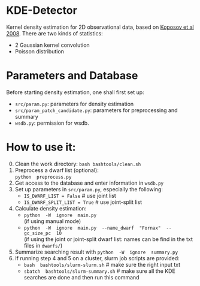 # KDE-Detector
Kernel density estimation for 2D observational data, based on [Koposov et al 2008](http://cdsads.u-strasbg.fr/abs/2008ApJ...686..279K). There are two kinds of statistics:
- 2 Gaussian kernel convolution
- Poisson distribution


# Parameters and Database
Before starting density estimation, one shall first set up:
- `src/param.py`: parameters for density estimation
- `src/param_patch_candidate.py`: parameters for preprocessing and summary
- `wsdb.py`: permission for wsdb.


# How to use it:
0. Clean the work directory: `bash bashtools/clean.sh`
1. Preprocess a dwarf list (optional): <br>
   `python  preprocess.py`
2. Get access to the database and enter information in `wsdb.py`
3. Set up parameters in `src/param.py`, especially the following:
    - `IS_DWARF_LIST = False`    # use joint list
    - `IS_DWARF_SPLIT_LIST = True`    # use joint-split list
4. Calculate density estimation:
    - `python  -W  ignore  main.py`<br>
    (if using manual mode)
    - `python  -W  ignore  main.py  --name_dwarf  "Fornax"  --gc_size_pc  10`<br>
    (if using the joint or joint-split dwarf list: names can be find in the txt files in `dwarfs/`)
5. Summarize searching result with `python  -W  ignore  summary.py`
6. If running step 4 and 5 on a cluster, slurm job scripts are provided:
    - `bash  bashtools/slurm-slurm.sh`    # make sure the right input txt
    - `sbatch  bashtools/slurm-summary.sh`    # make sure all the KDE searches are done and then run this command
